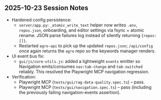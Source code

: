 ## 2025-10-23 Session Notes

- Hardened config persistence:
  - `server/app.py`: `_atomic_write_text` helper now writes `.env`, `repos.json`, onboarding, and editor settings via fsync + atomic rename. JSON parse failures log instead of silently returning `{repos: []}`.
  - Restarted `agro-api` to pick up the updated `repos.json`; `/api/config` once again returns the `agro` repo so the keywords manager renders.
- UI event bus fix:
  - `gui/js/core-utils.js`: added a lightweight `events` emitter so Navigation emits/consumes `nav:tab-change` and `tab-switched` reliably. This resolved the Playwright MCP navigation regression.
- Verification:
  - Playwright MCP (`tests/gui/rag-data-quality.spec.ts`) – pass.
  - Playwright MCP (`tests/gui/navigation.spec.ts`) – pass (including the previously failing navigation-events assertion).
